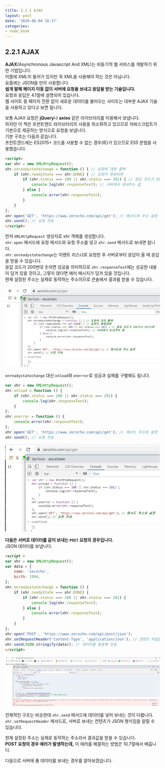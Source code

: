 ```yaml
---
title: 2.2.1 AJAX
layout: post
date: '2020-08-04 16:17'
categories:
- node_book
---
```


## 2.2.1 AJAX

**AJAX**(Asynchronous Javascript And XML)는 비동기적 웹 서비스를 개발하기 위한 기법입니다.  
이름에 XML이 들어가 있지만 꼭 XML을 사용해야 하는 것은 아닙니다.  
요즘에는 JSON을 만이 사용합니다.  
**쉽게 말해 페이지 이동 없이 서버에 요청을 보내고 응답을 받는 기술입니다.**  
요청과 응답은 4.1절에 설명되어 있습니다.  
웹 사이트 중 페이지 전환 없이 새로운 데이터를 불러오는 사이트는 대부분 AJAX 기술을 사용하고 있다고 보면 됩니다.

보통 AJAX 요청은 **jQuery**나 **axios** 같은 라이브러리를 이용해서 보냅니다.  
하지만 이 책은 프런트엔드 라이브러리의 사용을 최소화하고 있으므로 자바스크립트가 기본으로 제공하는 방식으로 요청을 보냅니다.  
기본 구조는 다음과 같습니다.  
프런트엔드에는 ES2015+ 코드를 사용할 수 없는 경우(IE)가 있으므로 ES5 문법을 사용했습니다.

```html
<script>
var xhr = new XMLHttpRequest();
xhr.onreadystatechange = function () { // 요청에 대한 콜백
    if (xhr.readyState === xhr.DONE) { // 요청이 완료되면
        if (xhr.status === 200 || xhr.status === 201) { // 응답 코드가 200이나 201이면
            console.log(xhr.responseText); // 서버에서 보내주는 값
        } else {
            console.error(xhr.responseText);
        }
    }
};
xhr.open('GET', 'https://www.zerocho.com/api/get'); // 메서드와 주소 설정
xhr.send(); // 요청 전송
</script>
```

먼저 `XMLHttpRequest` 생성자로 xhr 객체를 생성합니다.  
`xhr.open` 메서드에 요청 메서드와 요청 주소를 넣고 `xhr.send` 메서드로 보내면 됩니다.  
`xhr.onreadystatechange`는 이벤트 리스너로 요청한 후 서버로부터 응답이 올 때 응답을 받을 수 있습니다.  
응답 코드가 200번대 숫자면 성공을 의미하므로 `xhr.responseText`에는 성공한 내용이 담겨 있을 것이고, 
그렇지 않다면 에러 메시지가 담겨 있을 것입니다.  
현재 설정된 주소는 실제로 동작하는 주소이므로 콘솔에서 결과를 받을 수 있습니다.

![](/static/img/nodebook/image17.jpg)

`onreadystatechange` 대신 `onload`와 `onerror`로 성공과 실패를 구별해도 됩니다.

```javascript
var xhr = new XMLHttpRequest();
xhr.onload = function () {
    if (xhr.status === 200 || xhr.status === 201) {
        console.log(xhr.responseText);
    }
};
xhr.onerror = function () {
    console.error(xhr.responseText);
};
xhr.open('GET', 'https://www.zerocho.com/api/get'); // 메서드 주소와 설정
xhr.send(); // 요청 전송
```

![](/static/img/nodebook/image18.jpg)

**다음은 서버로 데이터를 같이 보내는 `POST` 요청의 경우입니다.**  
JSON 데이터를 보냅니다.

```html
<script >
var xhr = new XMLHttpRequest();
var data = {
    name: 'zerocho',
    birth: 1994,
};
xhr.onreadystatechange = function () {
    if (xhr.readyState === xhr.DONE) {
        if (xhr.status === 200 || xhr.status === 201) {
            console.log(xhr.responseText);
        } else {
            console.error(xhr.responseText);
        }
    }
};
xhr.open('POST', 'https://www.zerocho.com/api/post/json');
xhr.setRequestHeader('Content-Type', 'application/json'); // 콘텐츠 타입을 json으로
xhr.send(JSON.stringify(data)); // 데이터를 동봉해 전송
</script>
```

![](/static/img/nodebook/image19.jpg)

전체적인 구조는 비슷한데 `xhr.send` 메서드에 데이터를 넣어 보내는 것이 다릅니다.  
`xhr.setRequestHeader` 메서드로, 서버로 보내는 컨텐츠가 JSON 형식임을 알릴 수 있습니다.  

현재 설정된 주소는 실제로 동작하는 주소라서 결과값을 받을 수 있습니다.  
**POST 요청의 경우 에러가 발생하는데,** 이 에러를 해결하는 방법은 10.7절에서 배웁니다.  

다음으로 서버에 폼 데이터를 보내는 경우를 알아보겠습니다.